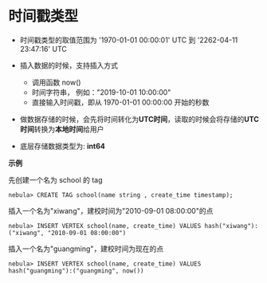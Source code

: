 # 时间戳类型
- 时间戳类型的取值范围为 '1970-01-01 00:00:01' UTC  到  '2262-04-11 23:47:16' UTC

- 插入数据的时候，支持插入方式
    - 调用函数 now()
    - 时间字符串， 例如："2019-10-01 10:00:00"
    - 直接输入时间戳，即从 1970-01-01 00:00:00 开始的秒数

- 做数据存储的时候，会先将时间转化为**UTC时间**，读取的时候会将存储的**UTC时间**转换为**本地时间**给用户

- 底层存储数据类型为: **int64**

**示例**

先创建一个名为 school 的 tag

```
nebula> CREATE TAG school(name string , create_time timestamp);
```

插入一个名为"xiwang"，建校时间为"2010-09-01 08:00:00"的点

```
nebula> INSERT VERTEX school(name, create_time) VALUES hash("xiwang"):("xiwang", "2010-09-01 08:00:00")
```

插入一个名为"guangming"，建校时间为现在的点

```
nebula> INSERT VERTEX school(name, create_time) VALUES hash("guangming"):("guangming", now())
```
